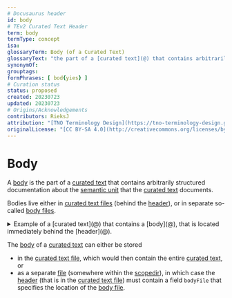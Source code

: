 ```yaml
---
# Docusaurus header
id: body
# TEv2 Curated Text Header
term: body
termType: concept
isa:
glossaryTerm: Body (of a Curated Text)
glossaryText: "the part of a [curated text](@) that contains arbitrarily structured documentation about the [semantic unit](@) that the [curated text](@) documents. Bodies live either in [curated text files](@) (behind the [header](@)), or in separate so-called [body files](@)."
synonymOf:
grouptags:
formPhrases: [ bod{yies} ]
# Curation status
status: proposed
created: 20230723
updated: 20230723
# Origins/Acknowledgements
contributors: RieksJ
attribution: "[TNO Terminology Design](https://tno-terminology-design.github.io/tev2-specifications/docs)"
originalLicense: "[CC BY-SA 4.0](http://creativecommons.org/licenses/by-sa/4.0/?ref=chooser-v1)"
---
```


# Body

A [body](@) is the part of a [curated text](@) that contains arbitrarily structured documentation about the [semantic unit](@) that the [curated text](@) documents.

Bodies live either in [curated text files](@) (behind the [header](@)), or in separate so-called [body files](@).

<details>
  <summary>Example of a [curated text](@) that contains a [body](@), that is located immediately behind the [header](@).</summary>
  <div>

~~~ yaml
---
# here is where the header-stuff of the curated text goes.
# the body of the curated text starts below the next line.
---

# Curated Text
A curated text starts with three dashes `---`.
This indicates the start of its (YAML) header.
Typically, the [header](@) consists of a sequence of key-value pairs.
The [header](@) is terminated with onother three dashes and a new line.

The [body](@) of the [curated text](@) 

- either starts behind the header block.
  It is typically markdown, but other constructs may be inserted
  that contribute to the rendering of these texts in a (static) website.
  An example of this is [MDX](https://mdxjs.com/).
  A discussion on these other constructs is outside the scope of this document.
- or it is located in a separate `[body file](@)`
  that is located somewhere within the [scopedir](@).
  In this case, the [header](@) must contain a field `bodyFile`
  that specifies the location (relative to the [scopedir](@)) of that file.
~~~

  </div>
</details>

The [body](@) of a [curated text](@) can either be stored 

- in the [curated text file](@), which would then contain the entire [curated text](@), or
- as a separate [file](body-file@) (somewhere within the [scopedir](@)), in which case the [header](@) (that is in the [curated text file](@)) must contain a field `bodyFile` that specifies the location of the [body file](@).